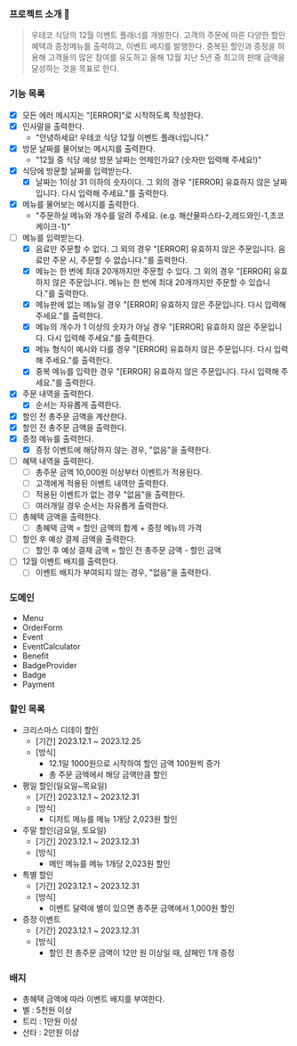 ### 프로젝트 소개 🎄

> 우테코 식당의 12월 이벤트 플래너를 개발한다.
> 고객의 주문에 따른 다양한 할인혜택과 증정메뉴를 출력하고, 이벤트 배지를 발행한다.
> 중복된 할인과 증정을 허용해 고객들의 많은 참여를 유도하고 올해 12월 지난 5년 중 최고의 판매 금액을 달성하는 것을 목표로 한다.

### 기능 목록

- [X] 모든 에러 메시지는 "[ERROR]"로 시작하도록 작성한다.
- [X] 인사말을 출력한다.
  - "안녕하세요! 우테코 식당 12월 이벤트 플래너입니다."
- [X] 방문 날짜를 물어보는 메시지를 출력한다.
  - "12월 중 식당 예상 방문 날짜는 언제인가요? (숫자만 입력해 주세요!)"
- [X] 식당에 방문할 날짜를 입력받는다.
  - [X] 날짜는 1이상 31 이하의 숫자이다. 그 외의 경우 "[ERROR] 유효하지 않은 날짜입니다. 다시 입력해 주세요."를 출력한다.
- [X] 메뉴를 물어보는 메시지를 출력한다.
  - "주문하실 메뉴와 개수를 알려 주세요. (e.g. 해산물파스타-2,레드와인-1,초코케이크-1)"
- [ ] 메뉴를 입력받는다.
  - [X] 음료만 주문할 수 없다. 그 외의 경우 "[ERROR] 유효하지 않은 주문입니다. 음료만 주문 시, 주문할 수 없습니다."를 출력한다.
  - [X] 메뉴는 한 번에 최대 20개까지만 주문할 수 있다. 그 외의 경우 "[ERROR] 유효하지 않은 주문입니다. 메뉴는 한 번에 최대 20개까지만 주문할 수 있습니다."를 출력한다.
  - [X] 메뉴판에 없는 메뉴일 경우 "[ERROR] 유효하지 않은 주문입니다. 다시 입력해 주세요."를 출력한다.
  - [X] 메뉴의 개수가 1 이상의 숫자가 아닐 경우 "[ERROR] 유효하지 않은 주문입니다. 다시 입력해 주세요."를 출력한다.
  - [X] 메뉴 형식이 예시와 다를 경우 "[ERROR] 유효하지 않은 주문입니다. 다시 입력해 주세요."를 출력한다.
  - [X] 중복 메뉴를 입력한 경우 "[ERROR] 유효하지 않은 주문입니다. 다시 입력해 주세요."를 출력한다.
- [X] 주문 내역을 출력한다.
  - [X] 순서는 자유롭게 출력한다.
- [X] 할인 전 총주문 금액을 계산한다.
- [X] 할인 전 총주문 금액을 출력한다.
- [X] 증정 메뉴를 출력한다.
  - [X] 증정 이벤트에 해당하지 않는 경우, "없음"을 출력한다.
- [ ] 혜택 내역을 출력한다.
  - [ ] 총주문 금액 10,000원 이상부터 이벤트가 적용된다.
  - [ ] 고객에게 적용된 이벤트 내역만 출력한다.
  - [ ] 적용된 이벤트가 없는 경우 "없음"을 출력한다.
  - [ ] 여러개일 경우 순서는 자유롭게 출력한다.
- [ ] 총혜택 금액을 출력한다.
  - [ ] 총혜택 금액 = 할인 금액의 합계 + 증정 메뉴의 가격
- [ ] 할인 후 예상 결제 금액을 출력한다.
  - [ ] 할인 후 예상 결제 금액 = 할인 전 총주문 금액 - 할인 금액
- [ ] 12월 이벤트 배지를 출력한다.
  - [ ] 이벤트 배지가 부여되지 않는 경우, "없음"을 출력한다.

### 도메인

- Menu
- OrderForm
- Event
- EventCalculator
- Benefit
- BadgeProvider
- Badge
- Payment

### 할인 목록

- 크리스마스 디데이 할인
  - [기간] 2023.12.1 ~ 2023.12.25
  - [방식] 
    - 12.1일 1000원으로 시작하여 할인 금액 100원씩 증가
    - 총 주문 금액에서 해당 금액만큼 할인
- 평일 할인(일요일~목요일)
  - [기간] 2023.12.1 ~ 2023.12.31
  - [방식]
    - 디저트 메뉴를 메뉴 1개당 2,023원 할인
- 주말 할인(금요일, 토요일)
  - [기간] 2023.12.1 ~ 2023.12.31
  - [방식]
    - 메인 메뉴를 메뉴 1개당 2,023원 할인
- 특별 할인
  - [기간] 2023.12.1 ~ 2023.12.31
  - [방식]
    - 이벤트 달력에 별이 있으면 총주문 금액에서 1,000원 할인
- 증정 이벤트
  - [기간] 2023.12.1 ~ 2023.12.31
  - [방식]
    - 할인 전 총주문 금액이 12만 원 이상일 때, 샴페인 1개 증정

### 배지

- 총혜택 금액에 따라 이벤트 배지를 부여한다.
- 별 : 5천원 이상
- 트리 : 1만원 이상
- 산타 : 2만원 이상
